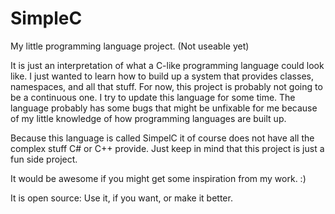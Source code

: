 # SimpleC

My little programming language project. (Not useable yet)

It is just an interpretation of what a C-like programming language could look like.
I just wanted to learn how to build up a system that provides classes, namespaces, and all that stuff.
For now, this project is probably not going to be a continuous one. I try to update this language for some time.
The language probably has some bugs that might be unfixable for me because of my little knowledge of how 
programming languages are built up.

Because this language is called SimpelC it of course does not have all the complex stuff C# or C++ provide.
Just keep in mind that this project is just a fun side project.

It would be awesome if you might get some inspiration from my work. :)

It is open source: Use it, if you want, or make it better.
